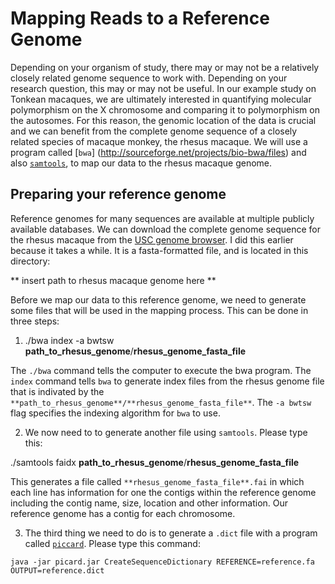 # Mapping Reads to a Reference Genome

Depending on your organism of study, there may or may not be a relatively closely related genome sequence to work with.  Depending on your research question, this may or may not be useful.  In our example study on Tonkean macaques, we are ultimately interested in quantifying molecular polymorphism on the X chromosome and comparing it to polymorphism on the autosomes.  For this reason, the genomic location of the data is crucial and we can benefit from the complete genome sequence of a closely related species of macaque monkey, the rhesus macaque.  We will use a program called [`bwa`] (http://sourceforge.net/projects/bio-bwa/files) and also [`samtools`](http://samtools.sourceforge.net/), to map our data to the rhesus macaque genome.

## Preparing your reference genome

Reference genomes for many sequences are available at multiple publicly available databases.  We can download the complete genome sequence for the rhesus macaque from the [USC genome browser](http://hgdownload.cse.ucsc.edu/downloads.html#rhesus).  I did this earlier because it takes a while.  It is a fasta-formatted file, and is located in this directory:

** insert path to rhesus macaque genome here **

Before we map our data to this reference genome, we need to generate some files that will be used in the mapping process.  This can be done in three steps:

1. ./bwa index -a bwtsw **path_to_rhesus_genome**/**rhesus_genome_fasta_file**

The `./bwa` command tells the computer to execute the bwa program.  The `index` command tells `bwa` to generate index files from the rhesus genome file that is indivated by the `**path_to_rhesus_genome**/**rhesus_genome_fasta_file**`.  The `-a bwtsw` flag specifies the indexing algorithm for `bwa` to use.

2. We now need to to generate another file using `samtools`.  Please type this:

./samtools faidx **path_to_rhesus_genome**/**rhesus_genome_fasta_file**

This generates a file called `**rhesus_genome_fasta_file**.fai` in which each line has information for one the contigs within the reference genome including the contig name, size, location and other information.  Our reference genome has a contig for each chromosome.

3.  The third thing we need to do is to generate a `.dict` file with a program called [`piccard`](http://broadinstitute.github.io/picard/).  Please type this command:

`java -jar picard.jar CreateSequenceDictionary REFERENCE=reference.fa OUTPUT=reference.dict`




